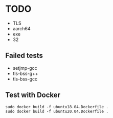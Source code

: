 # TODO

- TLS
- aarch64
- exe
- 32

## Failed tests
- setjmp-gcc
- tls-bss-g++
- tls-bss-gcc

## Test with Docker
```
sudo docker build -f ubuntu18.04.Dockerfile .
sudo docker build -f ubuntu20.04.Dockerfile .
```
